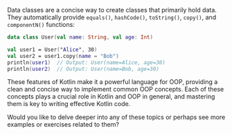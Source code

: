 Data classes are a concise way to create classes that primarily hold data. They automatically provide `equals()`, `hashCode()`, `toString()`, `copy()`, and `componentN()` functions:

```kotlin
data class User(val name: String, val age: Int)

val user1 = User("Alice", 30)
val user2 = user1.copy(name = "Bob")
println(user1)  // Output: User(name=Alice, age=30)
println(user2)  // Output: User(name=Bob, age=30)
```

These features of Kotlin make it a powerful language for OOP, providing a clean and concise way to implement common OOP concepts. Each of these concepts plays a crucial role in Kotlin and OOP in general, and mastering them is key to writing effective Kotlin code.

Would you like to delve deeper into any of these topics or perhaps see more examples or exercises related to them?
